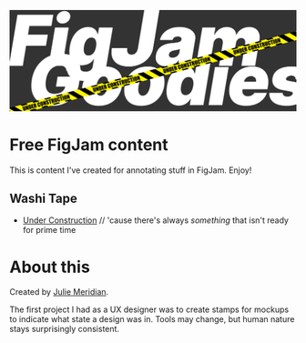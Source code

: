 ![cover](/cover.png)

# Free FigJam content

This is content I've created for annotating stuff in FigJam. Enjoy!

## Washi Tape
- [Under Construction](washitape/UnderConstruction.png) // 'cause there's always _something_ that isn't ready for prime time

# About this

Created by [Julie Meridian](https://www.linkedin.com/in/juliemeridian).

The first project I had as a UX designer was to create stamps for mockups to indicate what state a design was in. 
Tools may change, but human nature stays surprisingly consistent.
